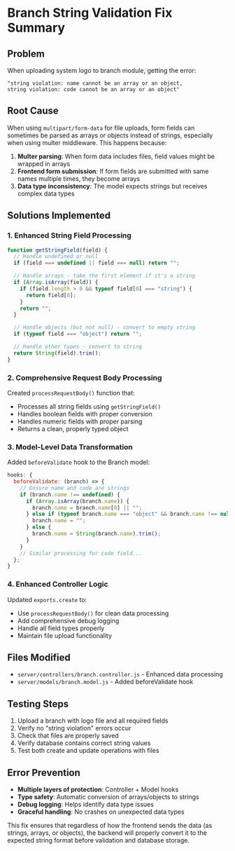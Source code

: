 # Branch String Validation Fix Summary

## Problem

When uploading system logo to branch module, getting the error:

```
"string violation: name cannot be an array or an object,
string violation: code cannot be an array or an object"
```

## Root Cause

When using `multipart/form-data` for file uploads, form fields can sometimes be parsed as arrays or objects instead of strings, especially when using multer middleware. This happens because:

1. **Multer parsing**: When form data includes files, field values might be wrapped in arrays
2. **Frontend form submission**: If form fields are submitted with same names multiple times, they become arrays
3. **Data type inconsistency**: The model expects strings but receives complex data types

## Solutions Implemented

### 1. Enhanced String Field Processing

```javascript
function getStringField(field) {
  // Handle undefined or null
  if (field === undefined || field === null) return "";

  // Handle arrays - take the first element if it's a string
  if (Array.isArray(field)) {
    if (field.length > 0 && typeof field[0] === "string") {
      return field[0];
    }
    return "";
  }

  // Handle objects (but not null) - convert to empty string
  if (typeof field === "object") return "";

  // Handle other types - convert to string
  return String(field).trim();
}
```

### 2. Comprehensive Request Body Processing

Created `processRequestBody()` function that:

- Processes all string fields using `getStringField()`
- Handles boolean fields with proper conversion
- Handles numeric fields with proper parsing
- Returns a clean, properly typed object

### 3. Model-Level Data Transformation

Added `beforeValidate` hook to the Branch model:

```javascript
hooks: {
  beforeValidate: (branch) => {
    // Ensure name and code are strings
    if (branch.name !== undefined) {
      if (Array.isArray(branch.name)) {
        branch.name = branch.name[0] || "";
      } else if (typeof branch.name === "object" && branch.name !== null) {
        branch.name = "";
      } else {
        branch.name = String(branch.name).trim();
      }
    }
    // Similar processing for code field...
  };
}
```

### 4. Enhanced Controller Logic

Updated `exports.create` to:

- Use `processRequestBody()` for clean data processing
- Add comprehensive debug logging
- Handle all field types properly
- Maintain file upload functionality

## Files Modified

- `server/controllers/branch.controller.js` - Enhanced data processing
- `server/models/branch.model.js` - Added beforeValidate hook

## Testing Steps

1. Upload a branch with logo file and all required fields
2. Verify no "string violation" errors occur
3. Check that files are properly saved
4. Verify database contains correct string values
5. Test both create and update operations with files

## Error Prevention

- **Multiple layers of protection**: Controller + Model hooks
- **Type safety**: Automatic conversion of arrays/objects to strings
- **Debug logging**: Helps identify data type issues
- **Graceful handling**: No crashes on unexpected data types

This fix ensures that regardless of how the frontend sends the data (as strings, arrays, or objects), the backend will properly convert it to the expected string format before validation and database storage.
